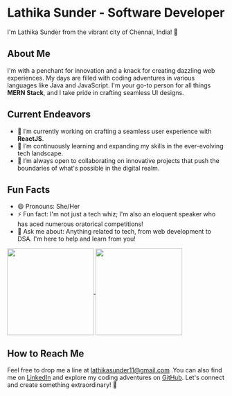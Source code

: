 # Lathika Sunder - Software Developer

I'm Lathika Sunder from the vibrant city of Chennai, India! 🌟

## About Me

I'm  with a penchant for innovation and a knack for creating dazzling web experiences. My days are filled with coding adventures in various languages like Java and JavaScript. I'm your go-to person for all things **MERN Stack**, and I take pride in crafting seamless UI designs.

## Current Endeavors

- 🔭 I’m currently working on crafting a seamless user experience with **ReactJS**.
- 🌱 I’m continuously learning and expanding my skills in the ever-evolving tech landscape.
- 👯 I’m always open to collaborating on innovative projects that push the boundaries of what's possible in the digital realm.

## Fun Facts

- 😄 Pronouns: She/Her
- ⚡ Fun fact: I'm not just a tech whiz; I'm also an eloquent speaker who has aced numerous oratorical competitions!
- 💬 Ask me about: Anything related to tech, from web development to DSA. I'm here to help and learn from you!

<a href="https://github.com/anuraghazra/github-readme-stats">
  <img height=200 align="center" src="https://github-readme-stats.vercel.app/api?username=lathika-sunder&show_icons=true&theme=radical" />
</a>
<a href="https://github.com/anuraghazra/convoychat">
  <img height=200 align="center" src="https://github-readme-stats.vercel.app/api/top-langs?username=lathika-sunder&layout=compact&langs_count=8&card_width=320" />
</a>

## How to Reach Me

Feel free to drop me a line at lathikasunder11@gmail.com .You can also find me on [LinkedIn](https://www.linkedin.com/in/lathika-sunder/) and explore my coding adventures on [GitHub](https://github.com/lathika-sunder). Let's connect and create something extraordinary! 🚀
